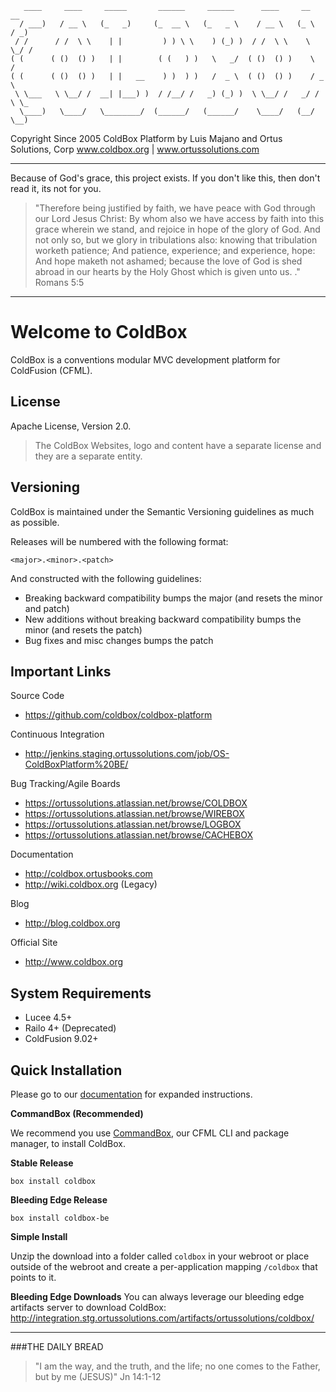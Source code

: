 ﻿```   ____     ____     _____       ______     ______      ____     __     __    / ___)   / __ \   (_   _)     (_  __ \   (_   _ \    / __ \   (_ \   / _)  / /      / /  \ \    | |         ) ) \ \    ) (_) )  / /  \ \    \ \_/ /   ( (      ( ()  () )   | |        ( (   ) )   \   _/  ( ()  () )    \   /    ( (      ( ()  () )   | |   __    ) )  ) )   /  _ \  ( ()  () )    / _ \     \ \___   \ \__/ /  __| |___) )  / /__/ /   _) (_) )  \ \__/ /   _/ / \ \_    \____)   \____/   \________/  (______/   (______/    \____/   (__/   \__) ```Copyright Since 2005 ColdBox Platform by Luis Majano and Ortus Solutions, Corpwww.coldbox.org | www.ortussolutions.com----Because of God's grace, this project exists. If you don't like this, then don't read it, its not for you.>"Therefore being justified by faith, we have peace with God through our Lord Jesus Christ:By whom also we have access by faith into this grace wherein we stand, and rejoice in hope of the glory of God.And not only so, but we glory in tribulations also: knowing that tribulation worketh patience;And patience, experience; and experience, hope:And hope maketh not ashamed; because the love of God is shed abroad in our hearts by the Holy Ghost which is given unto us. ." Romans 5:5----# Welcome to ColdBoxColdBox is a conventions modular MVC development platform for ColdFusion (CFML).## LicenseApache License, Version 2.0.>The ColdBox Websites, logo and content have a separate license and they are a separate entity.## VersioningColdBox is maintained under the Semantic Versioning guidelines as much as possible.Releases will be numbered with the following format:```<major>.<minor>.<patch>```And constructed with the following guidelines:* Breaking backward compatibility bumps the major (and resets the minor and patch)* New additions without breaking backward compatibility bumps the minor (and resets the patch)* Bug fixes and misc changes bumps the patch## Important LinksSource Code- https://github.com/coldbox/coldbox-platformContinuous Integration- http://jenkins.staging.ortussolutions.com/job/OS-ColdBoxPlatform%20BE/Bug Tracking/Agile Boards- https://ortussolutions.atlassian.net/browse/COLDBOX- https://ortussolutions.atlassian.net/browse/WIREBOX- https://ortussolutions.atlassian.net/browse/LOGBOX- https://ortussolutions.atlassian.net/browse/CACHEBOXDocumentation- http://coldbox.ortusbooks.com- http://wiki.coldbox.org (Legacy)Blog- http://blog.coldbox.orgOfficial Site- http://www.coldbox.org## System Requirements- Lucee 4.5+- Railo 4+ (Deprecated)- ColdFusion 9.02+## Quick InstallationPlease go to our [documentation](http://coldbox.ortusbooks.com) for expanded instructions. **CommandBox (Recommended)**We recommend you use [CommandBox](http://www.ortussolutions.com/products/commandbox), our CFML CLI and package manager, to install ColdBox.**Stable Release**`box install coldbox`**Bleeding Edge Release**`box install coldbox-be`**Simple Install**Unzip the download into a folder called `coldbox` in your webroot or place outside of the webroot and create a per-application mapping `/coldbox` that points to it.**Bleeding Edge Downloads**You can always leverage our bleeding edge artifacts server to download ColdBox: http://integration.stg.ortussolutions.com/artifacts/ortussolutions/coldbox/--- ###THE DAILY BREAD > "I am the way, and the truth, and the life; no one comes to the Father, but by me (JESUS)" Jn 14:1-12